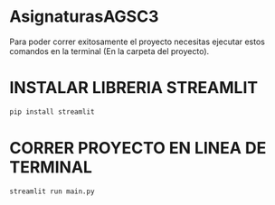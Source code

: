 # AsignaturasAGSC3
Para poder correr exitosamente el proyecto necesitas ejecutar estos comandos en la terminal (En la carpeta del proyecto).

# INSTALAR LIBRERIA STREAMLIT
```bash
pip install streamlit
```

 # CORRER PROYECTO EN LINEA DE TERMINAL
```bash
streamlit run main.py
 ```
